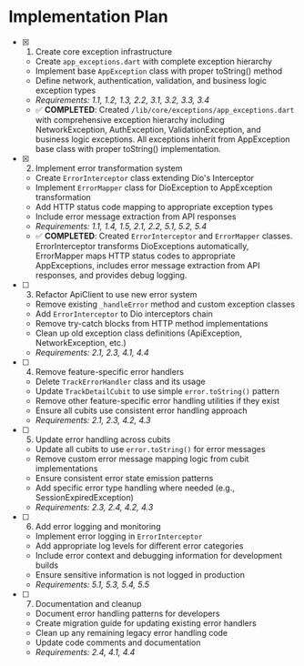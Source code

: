 # Implementation Plan

- [x] 1. Create core exception infrastructure
  - Create `app_exceptions.dart` with complete exception hierarchy
  - Implement base `AppException` class with proper toString() method
  - Define network, authentication, validation, and business logic exception types
  - _Requirements: 1.1, 1.2, 1.3, 2.2, 3.1, 3.2, 3.3, 3.4_
  - ✅ **COMPLETED**: Created `/lib/core/exceptions/app_exceptions.dart` with comprehensive exception hierarchy including NetworkException, AuthException, ValidationException, and business logic exceptions. All exceptions inherit from AppException base class with proper toString() implementation.

- [x] 2. Implement error transformation system
  - Create `ErrorInterceptor` class extending Dio's Interceptor
  - Implement `ErrorMapper` class for DioException to AppException transformation
  - Add HTTP status code mapping to appropriate exception types
  - Include error message extraction from API responses
  - _Requirements: 1.1, 1.4, 1.5, 2.1, 2.2, 5.1, 5.2, 5.4_
  - ✅ **COMPLETED**: Created `ErrorInterceptor` and `ErrorMapper` classes. ErrorInterceptor transforms DioExceptions automatically, ErrorMapper maps HTTP status codes to appropriate AppExceptions, includes error message extraction from API responses, and provides debug logging.

- [ ] 3. Refactor ApiClient to use new error system
  - Remove existing `_handleError` method and custom exception classes
  - Add `ErrorInterceptor` to Dio interceptors chain
  - Remove try-catch blocks from HTTP method implementations
  - Clean up old exception class definitions (ApiException, NetworkException, etc.)
  - _Requirements: 2.1, 2.3, 4.1, 4.4_

- [ ] 4. Remove feature-specific error handlers
  - Delete `TrackErrorHandler` class and its usage
  - Update `TrackDetailCubit` to use simple `error.toString()` pattern
  - Remove other feature-specific error handling utilities if they exist
  - Ensure all cubits use consistent error handling approach
  - _Requirements: 2.1, 2.3, 4.2, 4.3_

- [ ] 5. Update error handling across cubits
  - Update all cubits to use `error.toString()` for error messages
  - Remove custom error message mapping logic from cubit implementations
  - Ensure consistent error state emission patterns
  - Add specific error type handling where needed (e.g., SessionExpiredException)
  - _Requirements: 2.3, 2.4, 4.2, 4.3_

- [ ] 6. Add error logging and monitoring
  - Implement error logging in `ErrorInterceptor`
  - Add appropriate log levels for different error categories
  - Include error context and debugging information for development builds
  - Ensure sensitive information is not logged in production
  - _Requirements: 5.1, 5.3, 5.4, 5.5_

- [ ] 7. Documentation and cleanup
  - Document error handling patterns for developers
  - Create migration guide for updating existing error handlers
  - Clean up any remaining legacy error handling code
  - Update code comments and documentation
  - _Requirements: 2.4, 4.1, 4.4_